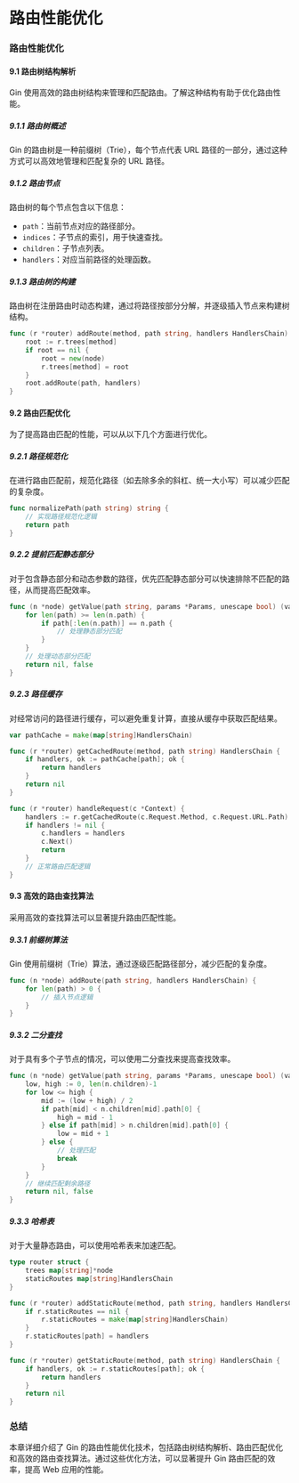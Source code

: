 # 路由性能优化
### 路由性能优化

#### 9.1 路由树结构解析

Gin 使用高效的路由树结构来管理和匹配路由。了解这种结构有助于优化路由性能。

##### 9.1.1 路由树概述

Gin 的路由树是一种前缀树（Trie），每个节点代表 URL 路径的一部分，通过这种方式可以高效地管理和匹配复杂的 URL 路径。

##### 9.1.2 路由节点

路由树的每个节点包含以下信息：
- `path`：当前节点对应的路径部分。
- `indices`：子节点的索引，用于快速查找。
- `children`：子节点列表。
- `handlers`：对应当前路径的处理函数。

##### 9.1.3 路由树的构建

路由树在注册路由时动态构建，通过将路径按部分分解，并逐级插入节点来构建树结构。

```go
func (r *router) addRoute(method, path string, handlers HandlersChain) {
    root := r.trees[method]
    if root == nil {
        root = new(node)
        r.trees[method] = root
    }
    root.addRoute(path, handlers)
}
```

#### 9.2 路由匹配优化

为了提高路由匹配的性能，可以从以下几个方面进行优化。

##### 9.2.1 路径规范化

在进行路由匹配前，规范化路径（如去除多余的斜杠、统一大小写）可以减少匹配的复杂度。

```go
func normalizePath(path string) string {
    // 实现路径规范化逻辑
    return path
}
```

##### 9.2.2 提前匹配静态部分

对于包含静态部分和动态参数的路径，优先匹配静态部分可以快速排除不匹配的路径，从而提高匹配效率。

```go
func (n *node) getValue(path string, params *Params, unescape bool) (value HandlersChain, tsr bool) {
    for len(path) >= len(n.path) {
        if path[:len(n.path)] == n.path {
            // 处理静态部分匹配
        }
    }
    // 处理动态部分匹配
    return nil, false
}
```

##### 9.2.3 路径缓存

对经常访问的路径进行缓存，可以避免重复计算，直接从缓存中获取匹配结果。

```go
var pathCache = make(map[string]HandlersChain)

func (r *router) getCachedRoute(method, path string) HandlersChain {
    if handlers, ok := pathCache[path]; ok {
        return handlers
    }
    return nil
}

func (r *router) handleRequest(c *Context) {
    handlers := r.getCachedRoute(c.Request.Method, c.Request.URL.Path)
    if handlers != nil {
        c.handlers = handlers
        c.Next()
        return
    }
    // 正常路由匹配逻辑
}
```

#### 9.3 高效的路由查找算法

采用高效的查找算法可以显著提升路由匹配性能。

##### 9.3.1 前缀树算法

Gin 使用前缀树（Trie）算法，通过逐级匹配路径部分，减少匹配的复杂度。

```go
func (n *node) addRoute(path string, handlers HandlersChain) {
    for len(path) > 0 {
        // 插入节点逻辑
    }
}
```

##### 9.3.2 二分查找

对于具有多个子节点的情况，可以使用二分查找来提高查找效率。

```go
func (n *node) getValue(path string, params *Params, unescape bool) (value HandlersChain, tsr bool) {
    low, high := 0, len(n.children)-1
    for low <= high {
        mid := (low + high) / 2
        if path[mid] < n.children[mid].path[0] {
            high = mid - 1
        } else if path[mid] > n.children[mid].path[0] {
            low = mid + 1
        } else {
            // 处理匹配
            break
        }
    }
    // 继续匹配剩余路径
    return nil, false
}
```

##### 9.3.3 哈希表

对于大量静态路由，可以使用哈希表来加速匹配。

```go
type router struct {
    trees map[string]*node
    staticRoutes map[string]HandlersChain
}

func (r *router) addStaticRoute(method, path string, handlers HandlersChain) {
    if r.staticRoutes == nil {
        r.staticRoutes = make(map[string]HandlersChain)
    }
    r.staticRoutes[path] = handlers
}

func (r *router) getStaticRoute(method, path string) HandlersChain {
    if handlers, ok := r.staticRoutes[path]; ok {
        return handlers
    }
    return nil
}
```

### 总结

本章详细介绍了 Gin 的路由性能优化技术，包括路由树结构解析、路由匹配优化和高效的路由查找算法。通过这些优化方法，可以显著提升 Gin 路由匹配的效率，提高 Web 应用的性能。